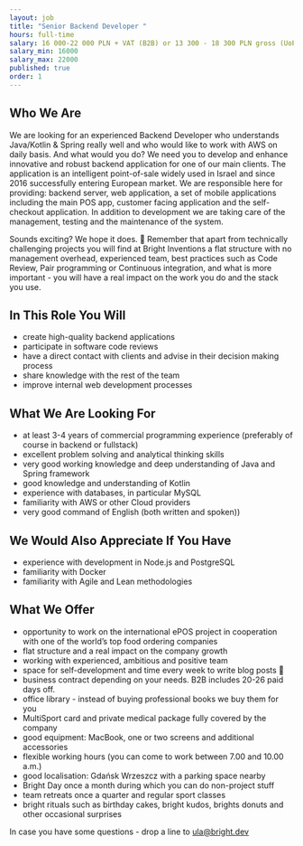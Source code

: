 ```yaml
---
layout: job
title: "Senior Backend Developer "
hours: full-time
salary: 16 000-22 000 PLN + VAT (B2B) or 13 300 - 18 300 PLN gross (UoP) 
salary_min: 16000
salary_max: 22000
published: true
order: 1
---
```

## Who We Are

We are looking for an experienced Backend Developer who understands Java/Kotlin & Spring really well and who would like to work with AWS on daily basis. And what would you do? We need you to develop and enhance innovative and robust backend application for one of our main clients. The application is an intelligent point-of-sale widely used in Israel and since 2016 successfully entering European market. We are responsible here for providing: backend server, web application, a set of mobile applications including the main POS app, customer facing application and the self-checkout application. In addition to development we are taking care of the management, testing and the maintenance of the system.

Sounds exciting? We hope it does. 🙂 Remember that apart from technically challenging projects you will find at Bright Inventions a flat structure with no management overhead, experienced team, best practices such as Code Review, Pair programming or Continuous integration, and what is more important - you will have a real impact on the work you do and the stack you use.

## In This Role You Will

* create high-quality backend applications
* participate in software code reviews
* have a direct contact with clients and advise in their decision making process
* share knowledge with the rest of the team
* improve internal web development processes


## What We Are Looking For

* at least 3-4 years of commercial programming experience (preferably of course in backend or fullstack) 
* excellent problem solving and analytical thinking skills
* very good working knowledge and deep understanding of Java and Spring framework
* good knowledge and understanding of Kotlin
* experience with databases, in particular MySQL
* familiarity with AWS or other Cloud providers
* very good command of English (both written and spoken))

## We Would Also Appreciate If You Have

* experience with development in Node.js and PostgreSQL
* familiarity with Docker
* familiarity with Agile and Lean methodologies

## What We Offer

* opportunity to work on the international ePOS project in cooperation with one of the world’s top food ordering companies
* flat structure and a real impact on the company growth 
* working with experienced, ambitious and positive team
* space for self-development and time every week to write blog posts 🙂
* business contract depending on your needs. B2B includes 20-26 paid days off. 
* office library - instead of buying professional books we buy them for you 
* MultiSport card and private medical package fully covered by the company 
* good equipment: MacBook, one or two screens and additional accessories
* flexible working hours (you can come to work between 7.00 and 10.00 a.m.)
* good localisation: Gdańsk Wrzeszcz with a parking space nearby 
* Bright Day once a month during which you can do non-project stuff
* team retreats once a quarter and regular sport classes 
* bright rituals such as birthday cakes, bright kudos, brights donuts and other occasional surprises 

In case you have some questions - drop a line to ula@bright.dev
